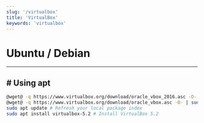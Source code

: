 ```yaml
---
slug: '/virtualbox'
title: 'VirtualBox'
keywords: 'virtualbox'
---
```


# Ubuntu / Debian

---

## # Using apt

```bash
@wget@ -q https://www.virtualbox.org/download/oracle_vbox_2016.asc -O- | sudo apt-key add -
@wget@ -q https://www.virtualbox.org/download/oracle_vbox.asc -O- | sudo apt-key add -
sudo apt update # Refresh your local package index
sudo apt install virtualbox-5.2 # Install VirtualBox 5.2
```
